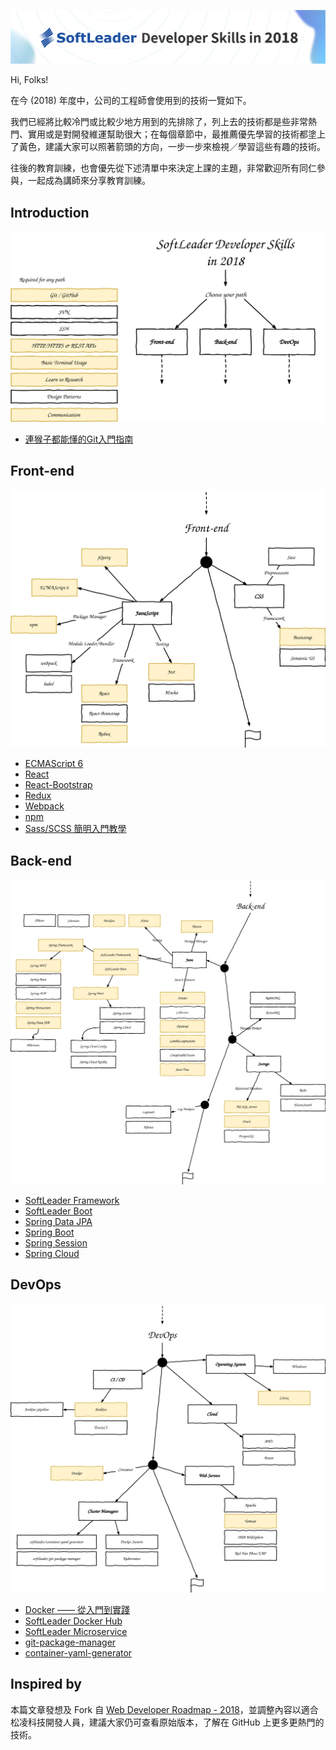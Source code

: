 ![](./s-banner-01.png)

Hi, Folks!

在今 (2018) 年度中，公司的工程師會使用到的技術一覽如下。

我們已經將比較冷門或比較少地方用到的先排除了，列上去的技術都是些非常熱門、實用或是對開發維運幫助很大；在每個章節中，最推薦優先學習的技術都塗上了黃色，建議大家可以照著箭頭的方向，一步一步來檢視／學習這些有趣的技術。

往後的教育訓練，也會優先從下述清單中來決定上課的主題，非常歡迎所有同仁參與，一起成為講師來分享教育訓練。

## Introduction

![](./intro.svg)

- [連猴子都能懂的Git入門指南](https://backlog.com/git-tutorial/tw/)

## Front-end

![](./front-end.svg)

- [ECMAScript 6](https://github.com/lukehoban/es6features)
- [React](https://facebook.github.io/react/)
- [React-Bootstrap](https://react-bootstrap.github.io/)
- [Redux](https://github.com/reactjs/redux)
- [Webpack](https://github.com/webpack/webpack)
- [npm](https://www.npmjs.com/)
- [Sass/SCSS 簡明入門教學](https://blog.techbridge.cc/2017/06/30/sass-scss-tutorial-introduction/)

## Back-end

![](./back-end.svg)

- [SoftLeader Framework](https://github.com/softleader/softleader-wiki/wiki)
- [SoftLeader Boot](https://github.com/softleader/softleader-boot-starter)
- [Spring Data JPA](https://projects.spring.io/spring-data-jpa/)
- [Spring Boot](https://projects.spring.io/spring-boot/)
- [Spring Session](https://projects.spring.io/spring-session/)
- [Spring Cloud](http://projects.spring.io/spring-cloud/)

## DevOps

![](./devops.svg)

- [Docker —— 從入門到實踐](https://www.gitbook.com/book/philipzheng/docker_practice/details)
- [SoftLeader Docker Hub](https://hub.docker.com/u/softleader/)
- [SoftLeader Microservice](https://github.com/softleader/softleader-microservice-wiki/wiki)
- [git-package-manager](https://github.com/softleader/git-package-manager)
- [container-yaml-generator](https://github.com/softleader/container-yaml-generator)

## Inspired by 

本篇文章發想及 Fork 自 [Web Developer Roadmap - 2018](https://github.com/kamranahmedse/developer-roadmap)，並調整內容以適合松凌科技開發人員，建議大家仍可查看原始版本，了解在 GitHub 上更多更熱門的技術。
